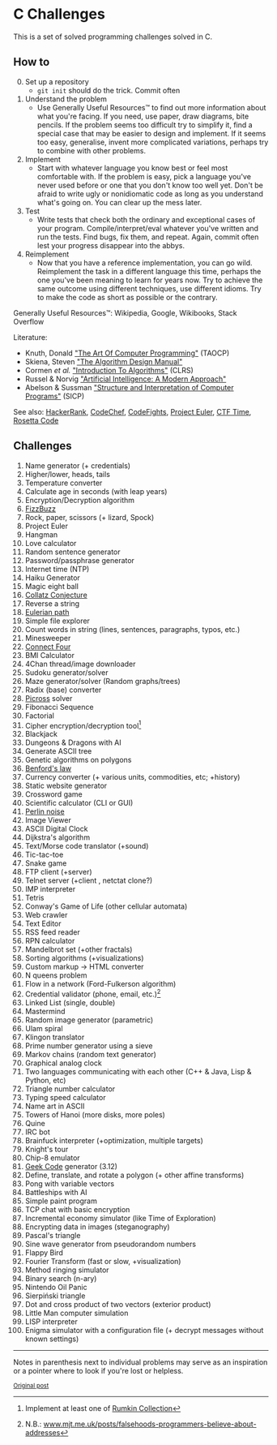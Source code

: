 # C Challenges

This is a set of solved programming challenges solved in C.

## How to

0. Set up a repository
    * `git init` should do the trick. Commit often
0. Understand the problem
    * Use Generally Useful Resources&trade; to find out more information about
    what you're facing. If you need, use paper, draw diagrams, bite pencils.
    If the problem seems too difficult try to simplify it, find a special case 
    that may be easier to design and implement. If it seems too easy,
    generalise, invent more complicated variations, perhaps try to combine with
    other problems.
0. Implement
    * Start with whatever language you know best or feel most comfortable with.
    If the problem is easy, pick a language you've never used before or one
    that you don't know too well yet. Don't be afraid to write ugly or
    nonidiomatic code as long as you understand what's going on. You can clear
    up the mess later.
0. Test
    * Write tests that check both the ordinary and exceptional cases of your
    program. Compile/interpret/eval whatever you've written and run the tests.
    Find bugs, fix them, and repeat. Again, commit often lest your progress
    disappear into the abbys.
0. Reimplement
    * Now that you have a reference implementation, you can go wild.
    Reimplement the task in a different language this time, perhaps the one
    you've been meaning to learn for years now. Try to achieve the same outcome
    using different techniques, use different idioms. Try to make the code as
    short as possible or the contrary.

Generally Useful Resources&trade;: Wikipedia, Google, Wikibooks, Stack Overflow

Literature:
* Knuth, Donald ["The Art Of Computer Programming"](http://a.co/81SGp9e) (TAOCP)
* Skiena, Steven ["The Algorithm Design Manual"](http://a.co/elMkFdw)
* Cormen *et al.* ["Introduction To Algorithms"](http://a.co/fWxRgYC ) (CLRS)
* Russel & Norvig ["Artificial Intelligence: A Modern Approach"](http://a.co/elGV6SI)
* Abelson & Sussman ["Structure and Interpretation of Computer Programs"](http://a.co/6rdcupL) (SICP)

See also: [HackerRank](https://www.hackerrank.com/), [CodeChef](https://www.codechef.com/),
[CodeFights](https://codefights.com/), [Project Euler](https://projecteuler.net/),
[CTF Time](https://ctftime.org/), [Rosetta Code](https://rosettacode.org/)

## Challenges

1. Name generator (+ credentials)
1. Higher/lower, heads, tails
1. Temperature converter
1. Calculate age in seconds (with leap years)
1. Encryption/Decryption algorithm
1. [FizzBuzz](https://en.wikipedia.org/wiki/Fizz_buzz)
1. Rock, paper, scissors (+ lizard, Spock)
1. Project Euler
1. Hangman
1. Love calculator
1. Random sentence generator
1. Password/passphrase generator
1. Internet time (NTP)
1. Haiku Generator
1. Magic eight ball
1. [Collatz Conjecture](https://en.wikipedia.org/wiki/Collatz_conjecture)
1. Reverse a string
1. [Eulerian path](https://en.wikipedia.org/wiki/Eulerian_path)
1. Simple file explorer
1. Count words in string (lines, sentences, paragraphs, typos, etc.)
1. Minesweeper
1. [Connect Four](https://en.wikipedia.org/wiki/Connect_Four)
1. BMI Calculator
1. 4Chan thread/image downloader
1. Sudoku generator/solver
1. Maze generator/solver (Random graphs/trees)
1. Radix (base) converter
1. [Picross](https://en.wikipedia.org/wiki/Nonogram) solver
1. Fibonacci Sequence
1. Factorial
1. Cipher encryption/decryption tool[^1]
1. Blackjack
1. Dungeons & Dragons with AI
1. Generate ASCII tree
1. Genetic algorithms on polygons
1. [Benford's law](https://en.wikipedia.org/wiki/Benford%27s_law)
1. Currency converter (+ various units, commodities, etc; +history)
1. Static website generator
1. Crossword game
1. Scientific calculator (CLI or GUI)
1. [Perlin noise](https://en.wikipedia.org/wiki/Perlin_noise)
1. Image Viewer
1. ASCII Digital Clock
1. Dijkstra's algorithm
1. Text/Morse code translator (+sound)
1. Tic-tac-toe
1. Snake game
1. FTP client (+server)
1. Telnet server (+client , netctat clone?)
1. IMP interpreter
1. Tetris
1. Conway's Game of Life (other cellular automata)
1. Web crawler 
1. Text Editor
1. RSS feed reader
1. RPN calculator
1. Mandelbrot set (+other fractals)
1. Sorting algorithms (+visualizations)
1. Custom markup -> HTML converter
1. N queens problem
1. Flow in a network (Ford-Fulkerson algorithm)
1. Credential validator (phone, email, etc.)[^2]
1. Linked List (single, double)
1. Mastermind
1. Random image generator (parametric)
1. Ulam spiral
1. Klingon translator
1. Prime number generator using a sieve
1. Markov chains (random text generator)
1. Graphical analog clock
1. Two languages communicating with each other (C++ & Java, Lisp & Python, etc)
1. Triangle number calculator
1. Typing speed calculator
1. Name art in ASCII
1. Towers of Hanoi (more disks, more poles)
1. Quine
1. IRC bot
1. Brainfuck interpreter (+optimization, multiple targets)
1. Knight's tour
1. Chip-8 emulator
1. [Geek Code](https://en.wikipedia.org/wiki/Geek_Code) generator (3.12)
1. Define, translate, and rotate a polygon (+ other affine transforms)
1. Pong with variable vectors
1. Battleships with AI
1. Simple paint program
1. TCP chat with basic encryption
1. Incremental economy simulator (like Time of Exploration)
1. Encrypting data in images (steganography)
1. Pascal's triangle
1. Sine wave generator from pseudorandom numbers
1. Flappy Bird
1. Fourier Transform (fast or slow, +visualization)
1. Method ringing simulator
1. Binary search (n-ary)
1. Nintendo Oil Panic
1. Sierpiński triangle
1. Dot and cross product of two vectors (exterior product)
1. Little Man computer simulation
1. LISP interpreter
1. Enigma simulator with a configuration file (+ decrypt messages without known settings)

---

Notes in parenthesis next to individual problems may serve as an inspiration or a pointer
where to look if you're lost or helpless.

[^1]: Implement at least one of [Rumkin Collection](http://rumkin.com/tools/cipher)

[^2]: N.B.: www.mjt.me.uk/posts/falsehoods-programmers-believe-about-addresses

<small>[Original post](https://camo.githubusercontent.com/f06ad08efd111d6d413f60605ad7a09d1293f123/687474703a2f2f692e696d6775722e636f6d2f466a68413230382e706e67)</small>